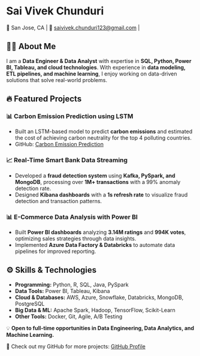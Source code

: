 # Sai Vivek Chunduri  

📍 San Jose, CA | 📧 saivivek.chunduri123@gmail.com | 

## 👨‍💻 About Me  
I am a **Data Engineer & Data Analyst** with expertise in **SQL, Python, Power BI, Tableau, and cloud technologies**. With experience in **data modeling, ETL pipelines, and machine learning**, I enjoy working on data-driven solutions that solve real-world problems.  

## 🔥 Featured Projects  

### **📊 Carbon Emission Prediction using LSTM**  
- Built an LSTM-based model to predict **carbon emissions** and estimated the cost of achieving carbon neutrality for the top 4 polluting countries.  
- GitHub: [Carbon Emission Prediction](https://github.com/saivivek55/Carbon-emission-Prediction)  

### **📈 Real-Time Smart Bank Data Streaming**  
- Developed a **fraud detection system** using **Kafka, PySpark, and MongoDB**, processing over **1M+ transactions** with a 99% anomaly detection rate.  
- Designed **Kibana dashboards** with a **1s refresh rate** to visualize fraud detection and transaction patterns.  

### **📊 E-Commerce Data Analysis with Power BI**  
- Built **Power BI dashboards** analyzing **3.14M ratings** and **994K votes**, optimizing sales strategies through data insights.  
- Implemented **Azure Data Factory & Databricks** to automate data pipelines for improved reporting.  

## ⚙️ Skills & Technologies  

- **Programming:** Python, R, SQL, Java, PySpark  
- **Data Tools:** Power BI, Tableau, Kibana  
- **Cloud & Databases:** AWS, Azure, Snowflake, Databricks, MongoDB, PostgreSQL  
- **Big Data & ML:** Apache Spark, Hadoop, TensorFlow, Scikit-Learn  
- **Other Tools:** Docker, Git, Agile, A/B Testing  

💡 **Open to full-time opportunities in Data Engineering, Data Analytics, and Machine Learning.**  

🚀 Check out my GitHub for more projects: [GitHub Profile](https://github.com/saivivek55)  

